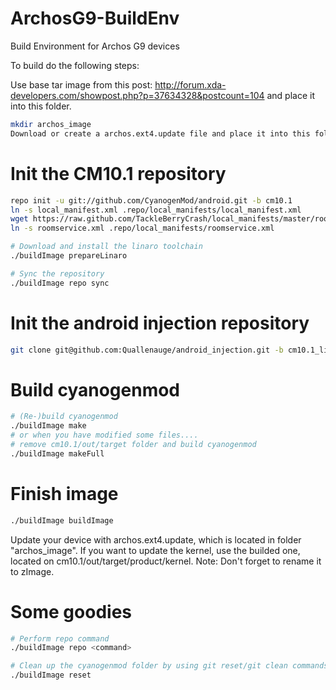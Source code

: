 ArchosG9-BuildEnv
=================

Build Environment for Archos G9 devices

To build do the following steps:

Use base tar image from this post:
http://forum.xda-developers.com/showpost.php?p=37634328&postcount=104
and place it into this folder.

```bash
mkdir archos_image
Download or create a archos.ext4.update file and place it into this folder.
```
# Init the CM10.1 repository
```bash
repo init -u git://github.com/CyanogenMod/android.git -b cm10.1
ln -s local_manifest.xml .repo/local_manifests/local_manifest.xml
wget https://raw.github.com/TackleBerryCrash/local_manifests/master/roomservice.xml
ln -s roomservice.xml .repo/local_manifests/roomservice.xml

# Download and install the linaro toolchain
./buildImage prepareLinaro

# Sync the repository
./buildImage repo sync
```
# Init the android injection repository
```bash
git clone git@github.com:Quallenauge/android_injection.git -b cm10.1_linaro
```

# Build cyanogenmod
```bash
# (Re-)build cyanogenmod
./buildImage make
# or when you have modified some files....
# remove cm10.1/out/target folder and build cyanogenmod
./buildImage makeFull

```

# Finish image
```bash
./buildImage buildImage
```
Update your device with archos.ext4.update, which is located in folder "archos_image".
If you want to update the kernel, use the builded one, located on cm10.1/out/target/product/kernel.
Note: Don't forget to rename it to zImage.

# Some goodies
```bash
# Perform repo command
./buildImage repo <command>

# Clean up the cyanogenmod folder by using git reset/git clean commands
./buildImage reset
```
